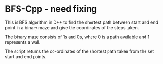# BFS-Cpp - need fixing

This is BFS algorithm in C++ to find the shortest path between start and end point in a binary maze and give the coordinates of the steps taken.

The binary maze consists of 1s and 0s, where 0 is a path available and 1 represents a wall. 

The script returns the co-ordinates of the shortest path taken from the set start and end points.

